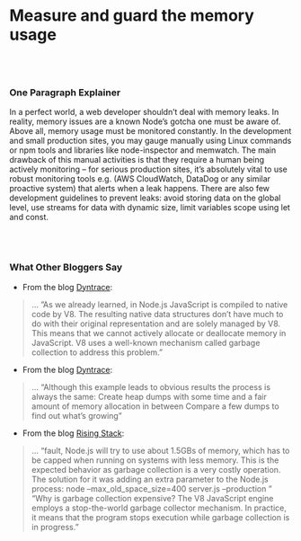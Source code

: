 # Measure and guard the memory usage

<br/><br/>

### One Paragraph Explainer

In a perfect world, a web developer shouldn’t deal with memory leaks. In reality, memory issues are a known Node’s gotcha one must be aware of. Above all, memory usage must be monitored constantly. In the development and small production sites, you may gauge manually using Linux commands or npm tools and libraries like node-inspector and memwatch. The main drawback of this manual activities is that they require a human being actively monitoring – for serious production sites, it’s absolutely vital to use robust monitoring tools e.g. (AWS CloudWatch, DataDog or any similar proactive system) that alerts when a leak happens. There are also few development guidelines to prevent leaks: avoid storing data on the global level, use streams for data with dynamic size, limit variables scope using let and const.

<br/><br/>

### What Other Bloggers Say

* From the blog [Dyntrace](https://www.dynatrace.com/news/blog/understanding-garbage-collection-and-hunting-memory-leaks-in-node-js/):
> ... ”As we already learned, in Node.js JavaScript is compiled to native code by V8. The resulting native data structures don’t have much to do with their original representation and are solely managed by V8. This means that we cannot actively allocate or deallocate memory in JavaScript. V8 uses a well-known mechanism called garbage collection to address this problem.”

* From the blog [Dyntrace](http://blog.argteam.com/coding/hardening-node-js-for-production-part-2-using-nginx-to-avoid-node-js-load):
> ... “Although this example leads to obvious results the process is always the same:
Create heap dumps with some time and a fair amount of memory allocation in between
Compare a few dumps to find out what’s growing”

* From the blog [Rising Stack](https://blog.risingstack.com/finding-a-memory-leak-in-node-js/):
> ... “fault, Node.js will try to use about 1.5GBs of memory, which has to be capped when running on systems with less memory. This is the expected behavior as garbage collection is a very costly operation.
The solution for it was adding an extra parameter to the Node.js process:
node –max_old_space_size=400 server.js –production ”
“Why is garbage collection expensive? The V8 JavaScript engine employs a stop-the-world garbage collector mechanism. In practice, it means that the program stops execution while garbage collection is in progress.”
